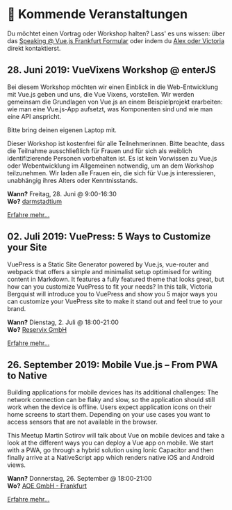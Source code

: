 # :dancer: Kommende Veranstaltungen

Du möchtet einen Vortrag oder Workshop halten? Lass' es uns wissen: über das [Speaking @ Vue.js Frankfurt Formular](./speaking.md) oder indem du [Alex oder Victoria](../about/team.md) direkt kontaktierst.

## 28. Juni 2019: VueVixens Workshop @ enterJS

Bei diesem Workshop möchten wir einen Einblick in die Web-Entwicklung mit Vue.js geben und uns, die Vue Vixens, vorstellen. Wir werden gemeinsam die Grundlagen von Vue.js an einem Beispielprojekt erarbeiten: wie man eine Vue.js-App aufsetzt, was Komponenten sind und wie man eine API anspricht.

Bitte bring deinen eigenen Laptop mit.

Dieser Workshop ist kostenfrei für alle Teilnehmerinnen. Bitte beachte, dass die Teilnahme ausschließlich für Frauen und für sich als weiblich identifizierende Personen vorbehalten ist. Es ist kein Vorwissen zu Vue.js oder Webentwicklung im Allgemeinen notwendig, um an dem Workshop teilzunehmen. Wir laden alle Frauen ein, die sich für Vue.js interessieren, unabhängig ihres Alters oder Kenntnisstands.

**Wann?** Freitag, 28. Juni @ 9:00-16:30</br>
**Wo?** [darmstadtium](https://www.darmstadtium.de/)

[Erfahre mehr...](https://vuevixens.org/events/enterjs-workshop)

## 02. Juli 2019: VuePress: 5 Ways to Customize your Site

VuePress is a Static Site Generator powered by Vue.js, vue-router and webpack that offers a simple and minimalist setup optimised for writing content in Markdown. 
It features a fully featured theme that looks great, but how can you customize VuePress to fit your needs? 
In this talk, Victoria Bergquist will introduce you to VuePress and show you 5 major ways you can customize your VuePress site to make it stand out and feel true to your brand.

**Wann?** Dienstag, 2. Juli @ 18:00-21:00</br>
**Wo?** [Reservix GmbH](./locations.html#reservix-gmbh)

[Erfahre mehr...](https://www.meetup.com/de-DE/vuejsfrankfurt/events/262091352/)

## 26. September 2019: Mobile Vue.js – From PWA to Native

Building applications for mobile devices has its additional challenges: The network connection can be flaky and slow, so the application should still work when the device is offline. Users expect application icons on their home screens to start them. Depending on your use cases you want to access sensors that are not available in the browser.

This Meetup Martin Sotirov will talk about Vue on mobile devices and take a look at the different ways you can deploy a Vue app on mobile. We start with a PWA, go through a hybrid solution using Ionic Capacitor and then finally arrive at a NativeScript app which renders native iOS and Android views.

**Wann?** Donnerstag, 26. September @ 18:00-21:00</br>
**Wo?** [AOE GmbH - Frankfurt](./locations.html#aoe-gmbh-frankfurt)

[Erfahre mehr...](https://www.meetup.com/de-DE/vuejsfrankfurt/events/262091384/)

<!--
(aktuell stehen keine Vorträge oder Workshops an)
-->
